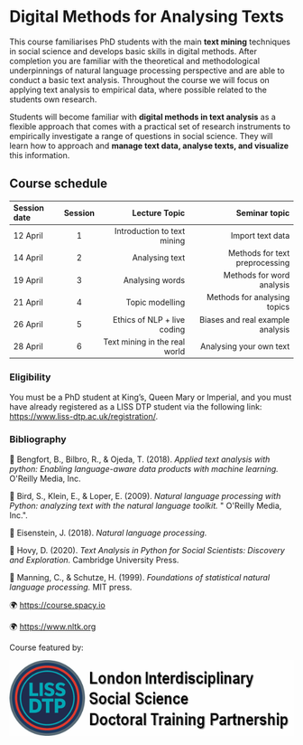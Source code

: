 
# Digital Methods for Analysing Texts

This course familiarises PhD students with the main **text mining** techniques in social science and develops
basic skills in digital methods. After completion you are familiar with the theoretical and methodological
underpinnings of natural language processing perspective and are able to conduct a basic text analysis.
Throughout the course we will focus on applying text analysis to empirical data, where possible related to
the students own research.

Students will become familiar with **digital methods in text analysis** as a flexible approach that comes with
a practical set of research instruments to empirically investigate a range of questions in social science. They
will learn how to approach and **manage text data, analyse texts, and visualize** this information.

## Course schedule

| Session date    | Session       | Lecture Topic                  | Seminar topic                     |
| :-------------  | :----------:  | -----------:                   | -----------:                      |
| 12 April        | 1             | Introduction to text mining    | Import text data                  |
| 14 April        | 2             | Analysing text                 | Methods for text preprocessing    |
| 19 April        | 3             | Analysing words                | Methods for word analysis         |
| 21 April        | 4             | Topic modelling                | Methods for analysing topics      |
| 26 April        | 5             | Ethics of NLP + live coding    | Biases and real example analysis  |
| 28 April        | 6             | Text mining in the real world  | Analysing your own text           |


### Eligibility
You must be a PhD student at King’s, Queen Mary or Imperial, and you must have already registered as a
LISS DTP student via the following link: https://www.liss-dtp.ac.uk/registration/.

### Bibliography

📕 Bengfort, B., Bilbro, R., & Ojeda, T. (2018). *Applied text analysis with python: Enabling language-aware data products with machine learning.* O'Reilly Media, Inc.

📕 Bird, S., Klein, E., & Loper, E. (2009). *Natural language processing with Python: analyzing text with the natural language toolkit.* " O'Reilly Media, Inc.".

📕 Eisenstein, J. (2018). *Natural language processing.*

📕 Hovy, D. (2020). *Text Analysis in Python for Social Scientists: Discovery and Exploration.* Cambridge University Press.

📕 Manning, C., & Schutze, H. (1999). *Foundations of statistical natural language processing.* MIT press.



🌍 https://course.spacy.io

🌍 https://www.nltk.org

Course featured by:

[![Foo](liss-dtp-logo-banner-613-x-613.gif)](https://liss-dtp.ac.uk/)
